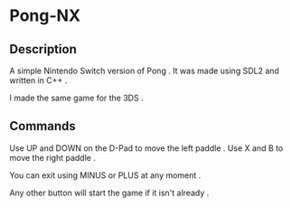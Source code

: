 # Pong-NX
## Description
A simple Nintendo Switch version of Pong .
It was made using SDL2 and written in C++ .

I made the same game for the 3DS .
## Commands
Use UP and DOWN on the D-Pad to move the left paddle .
Use X and B to move the right paddle .

You can exit using MINUS or PLUS at any moment .

Any other button will start the game if it isn't already .
